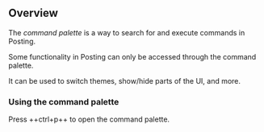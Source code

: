 ## Overview

The *command palette* is a way to search for and execute commands in Posting.

Some functionality in Posting can only be accessed through the command palette.

It can be used to switch themes, show/hide parts of the UI, and more.

### Using the command palette

Press ++ctrl+p++ to open the command palette.
